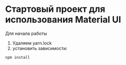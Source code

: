 # Стартовый проект для использования Material UI

Для начала работы 
1. Удаляем yarn.lock
2. установить зависимости:
```
npm install
```
